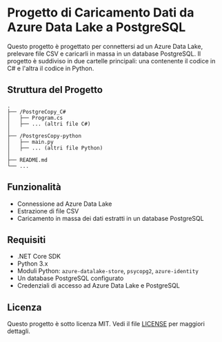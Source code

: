 # Progetto di Caricamento Dati da Azure Data Lake a PostgreSQL

Questo progetto è progettato per connettersi ad un Azure Data Lake, prelevare file CSV e caricarli in massa in un database PostgreSQL. Il progetto è suddiviso in due cartelle principali: una contenente il codice in C# e l'altra il codice in Python.

## Struttura del Progetto

```
.
├── /PostgreCopy_C#
│   ├── Program.cs
│   ├── ... (altri file C#)
│
├── /PostgresCopy-python
│   ├── main.py
│   ├── ... (altri file Python)
│
├── README.md
└── ...
```

## Funzionalità

- Connessione ad Azure Data Lake
- Estrazione di file CSV
- Caricamento in massa dei dati estratti in un database PostgreSQL

## Requisiti

- .NET Core SDK
- Python 3.x
- Moduli Python: `azure-datalake-store`, `psycopg2`, `azure-identity`
- Un database PostgreSQL configurato
- Credenziali di accesso ad Azure Data Lake e PostgreSQL

## Licenza

Questo progetto è sotto licenza MIT. Vedi il file [LICENSE](LICENSE) per maggiori dettagli.
